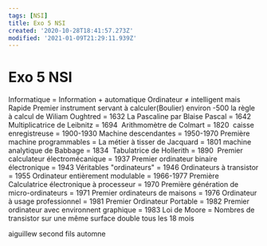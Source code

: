 ```yaml
---
tags: [NSI]
title: Exo 5 NSI
created: '2020-10-28T18:41:57.273Z'
modified: '2021-01-09T21:29:11.939Z'
---
```


# Exo 5 NSI

Informatique = Information + automatique
Ordinateur $\neq$ intelligent mais Rapide
Premier instrument servant à calculer(Boulier) environ -500
la règle à calcul de Wiliam Oughtred = 1632
La Pascaline par Blaise Pascal = 1642 
Multiplicatrice de Leibnitz = 1694 
Arithmomètre de Colmart = 1820 
caisse enregistreuse = 1900-1930
Machine descendantes = 1950-1970
Première machine programmables = La métier à tisser de Jacquard = 1801
machine analytique de Babbage = 1834 
Tabulatrice de Hollerith = 1890 
Premier calculateur électromécanique = 1937
Premier ordinateur binaire électronique = 1943
Véritables "ordinateurs" = 1946
Ordinateurs à transistor = 1955
Ordinateur entièrement modulable = 1966-1977
Première Calculatrice électronique à processeur = 1970
Première génération de micro-ordinateurs = 1971
Premier ordinateurs de maisons = 1976
Ordinateur à usage professionnel = 1981
Premier Ordinateur Portable = 1982
Premier ordinateur avec environnent graphique = 1983
Loi de Moore = Nombres de transistor sur une même surface double tous les 18 mois


aiguillew 
second
fils
automne 

